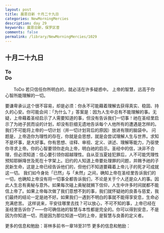 ```yaml
---
layout: post
title: 晨恩日新 十月二十九日
categories: NewMorningMercies
description: day 29
keywords: 晨恩日新，保罗区普
comments: false
permalink: /library/NewMorningMercies/1029
---
```


## 十月二十九日

### To <br> Do

&emsp;&emsp;ToDo
若只信任你所明白的，就必活在许多疑惑中。
上帝的智慧，远高于你心智所能理解的一切。
 
要谦卑承认这个很不容易，却是必须：你永不可能藉着理解去获得真实、稳固、持久的心安。你可能会间：「为什么？」答案是：因为人生中总有不能理解的事。无疑，上帝藉着圣经启示了人需要知道的事，但没有告诉我们一切事！祂在圣经里启示了为祂子民而设的计划，却没有巨细无遗地告诉每个人他所有的遭遇是怎样的。我们不可能将上帝的一切计划（并一切计划背后的原因）放进有限的脑袋中。
问题是，上帝造你为理性的存在，你就是会思想，就是会尝试理解人生与世界。求知不是坏事，是大好事。你有思想、诠释、审视、定义、讲述、理解等能力，乃驱使你寻求上帝。你的心智要领你走向上帝，明白祂的启示。圣经中的信，决非不合理，但必须知道：信心要引领你超越理性。自从亚当夏娃犯罪后，人不可能凭理性预知耶稣降世及死在十字架上。旧约的人知道上帝要处理罪的问题，并赐予祂的子民新生命，这是上帝已经告诉他们的，但他们不知道要藉着上帝儿子的死才可成就这一切。
我们如今身处「已然」与「未然」之间，确知上帝在圣经里告诉我们的一切，也确知上帝没有将一切事全都告诉我们，不论是关于个人还是众人的事。因此人生总有奥秘与意外。如果每次碰上奥秘就搁下信仰，人生中许多时间就都不能信上帝了。如果上帝每次做了我们意想不到的事，我们就怀疑祂的良善与慈爱，我们最终的结论一定是祂不好。如果我们一遇到不明白的事就不能得享安息，生命必充满悲苦。
这样说来，平安往哪里去找？可以放心，不可不知的事，上帝已经在圣经里告诉你了——你可确信祂的智慧与本性都是完全的。你可以得到安息，不是因为你知道一切，而是因为那位知道一切的上帝，是智慧与良善的定义者。
 
更多的信息和勉励：哥林多前书一章18至31节
更多的信息和勉励：[]()
